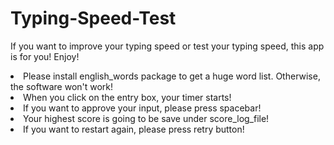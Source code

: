 # Typing-Speed-Test
If you want to improve your typing speed or test your typing speed, this app is for you! Enjoy!
<br>
<li>Please install english_words package to get a huge word list. Otherwise, the software won't work!</li>
<li>When you click on the entry box, your timer starts!</li>
<li>If you want to approve your input, please press spacebar!</li>
<li>Your highest score is going to be save under score_log_file!</li>
<li>If you want to restart again, please press retry button!</li>
